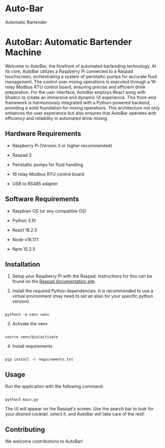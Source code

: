 # Auto-Bar
Automatic Bartender
# AutoBar: Automatic Bartender Machine

  

Welcome to AutoBar, the forefront of automated bartending technology. At its core, AutoBar utilizes a Raspberry Pi connected to a Raspad touchscreen, orchestrating a system of peristaltic pumps for accurate fluid management. The control over mixing operations is executed through a 16-relay Modbus RTU control board, ensuring precise and efficient drink preparation. For the user interface, AutoBar employs React aong with Shadcn to create an immersive and dynamic UI experience. This front-end framework is harmoniously integrated with a Python-powered backend, providing a solid foundation for mixing operations. This architecture not only enhances the user experience but also ensures that AutoBar operates with efficiency and reliability in automated drink mixing.
  

## Hardware Requirements

  

- Raspberry Pi (Version 3 or higher recommended)

- Raspad 3

- Peristaltic pumps for fluid handling

- 16 relay Modbus RTU control board

- USB to RS485 adapter

  

## Software Requirements

 
- Raspbian OS (or any compatible OS)

- Python 3.10

- React 18.2.0

- Node v18.17.1

- Npm 10.2.5
  

## Installation

  

1. Setup your Raspberry Pi with the Raspad. Instructions for this can be found on the [Raspad documentation site](https://www.raspad.com/).

  

2. Install the required Python dependencies. It is recommended to use a virtual environment (may need to set an alias for your specific python version).

```  

python3 -m venv venv

``` 

3. Activate the venv

```  

source venv/bin/activate

```  

4. Install requirements

```

pip install -r requirements.txt

```

  

## Usage

  

Run the application with the following command:

```  

python3 main.py

```  

The UI will appear on the Raspad's screen. Use the search bar to look for your desired cocktail, select it, and AutoBar will take care of the rest!

  

## Contributing

  

We welcome contributions to AutoBar!
